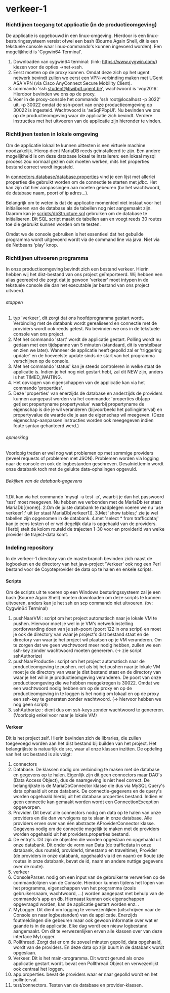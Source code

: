 # verkeer-1
### Richtlijnen toegang tot applicatie (in de productieomgeving)
De applicatie is opgebouwd in een linux-omgeving. Hierdoor is een linux-besturingssysteem vereist ofwel
een bash (Bourne Again Shell, dit is een tekstuele console waar linux-commando's kunnen ingevoerd worden).
Een mogelijkheid is 'Cygwin64 Terminal'.
 1. Downloaden van cygwin64 terminal: (link: https://www.cygwin.com/) kiezen voor de opties ->net->ssh.
 2. Eerst moeten op de proxy kunnen. Omdat deze zich op het ugent netwerk bevindt zullen we eerst een VPN-verbinding maken met UGent ASA VPN (via Cisco AnyConnect Secure Mobility Client).
 3. commando 'ssh student@tiwibp1.ugent.be', wachtwoord is 'vop2016'. Hierdoor bevinden we ons op de proxy.
 4. Voer in de proxy-console het commando 'ssh root@localhost -p 3022' uit. -p 30022 omdat de ssh-poort van onze productieomgeving op 30022 is ingesteld. Wachtwoord is 'aeSqFPbpUl'.
Nu bevinden we ons op de productieomgeving waar de applicatie zich bevindt. Verdere instructies met het uitvoeren van de applicatie zijn hieronder te vinden.

### Richtlijnen testen in lokale omgeving
Om de applicatie lokaal te kunnen uittesten is een virtuele machine noodzakelijk. Hierop dient MariaDB reeds geïnstalleerd te zijn. Een andere mogelijkheid is om deze database lokaal te installeren: een lokaal mysql process zou normaal gezien ook moeten werken, mits het properties bestand correct wordt ingesteld.

In [connectors.database/database.properties](Verkeer/src/connectors/database/database.properties) vind je een lijst met allerlei properties die gebruikt worden om de connectie te starten met *jdbc*. Het kan zijn dat hier aanpassingen aan moeten gebeuren (bv het wachtwoord, de database naam, poort of ip adres...).

Belangrijk om te weten is dat de applicatie momenteel niet instaat voor het initialiseren van de database als de tabellen nog niet aangemaakt zijn. Daarom kan je [scripts/dbStructure.sql](scripts/dbStructure.sql) gebruiken om de database te initialiseren. Dit SQL script maakt de tabellen aan en voegt reeds 30 routes toe die gebruikt kunnen worden om te testen.

Omdat we de console gebruiken is het essentieel dat het gebuilde programma wordt uitgevoerd wordt via de command line via java. Niet via de Netbeans 'play' knop.

### Richtlijnen uitvoeren programma
In onze productieomgeving bevindt zich een bestand verkeer. Hierin hebben wij het dist-bestand van ons project geïmporteerd. Wij hebben een alias gecreeërd die zorgt dat je gewoon 'verkeer' moet intypen in de tekstuele console
die dan het executable jar bestand van ons project uitvoerd.

###### stappen
 1. typ 'verkeer', dit zorgt dat ons hoofdprogramma gestart wordt. Verbinding met de databank wordt gerealiseerd en connectie met de providers wordt ook reeds getest. Nu bevinden we ons in de tekstuele console van ons project.
 2. Met het commando 'start' wordt de applicatie gestart. Polling wordt nu gedaan met een tijdspanne van 5 minuten (standaard, dit is verstelbaar en zien we later). Wanneer de applicatie heeft gepolld zal er 'triggering update:' en de hoeveelste update sinds de start van het programma verschijnen op de console.
 3. Met het commando 'status' kan je steeds controleren in welke staat de applicatie is.
 Indien je het nog niet gestart hebt, zal dit NEW zijn, anders is het TIMED_WAITING.
 4. Het opvragen van eigenschappen van de applicatie kan via het commando 'properties'.
 5. Deze 'properties' van enerzijds de database en anderzijds de providers kunnen aangepast worden via het commando:
'properties db|app get|set propertyname propertyvalue' waarbij propertyname de eigenschap is die je wil veranderen (bijvoorbeeld het pollinginterval) en propertyvalue de waarde die je aan de eigenschap wil meegeven.
(Deze eigenschap-aanpassen instructies worden ook meegegeven indien foute syntax gehanteerd werd.)

###### opmerking
Voorlopig treden er wel nog wat problemen op met sommige providers (teveel requests of problemen met JSON).
Problemen worden via logging naar de console en ook de logbestanden geschreven. 
Desalniettemin wordt onze databank toch met de gelukte data-ophalingen opgevuld.

###### Bekijken van de databank-gegevens 
 1.Dit kan via het commando 'mysql -u test -p', waarbij je dan het passwoord 'test' moet meegeven.
Nu hebben we verbonden met de MariaDb (er staat MariaDb[(none)].
 2.Om de juiste databank te raadplegen voeren we nu 'use verkeer1;' uit (er staat MariaDb[verkeer1]).
 3.Met 'show tables;' zie je wel tabellen zijn opgenomen in de databank.
 4.met 'select * from trafficdata;' kan je eens testen of er wel degelijk data is opgehaald van de providers.
 Hierbij stelt de kolom routeId de trajecten 1-30 voor en providerId van welke provider de traject-data komt.

### Indeling repository 
In de verkeer-1 directory van de masterbranch bevinden zich naast de logboeken en de directory van het java-project 'Verkeer'
ook nog een Perl bestand voor de Coyoteprovider de data op te halen en enkele scripts.

#### Scripts
Om de scripts uit te voeren op een Windows besturingssysteem zal je een bash (Bourne Again Shell) moeten downloaden 
om deze scripts te kunnen uitvoeren, anders kan je het ssh en scp commando niet uitvoeren. (bv: Cygwin64 Terminal)
 1. pushNaarVM : script om het project automatisch naar je lokale VM te pushen.
Hiervoor moet je wel in je VM's netwerkinstelling portforwarding doen van je ssh-poort (poort 122 in ons script) en
moet je ook de directory van waar je project's dist bestand staat en de directory van waar je het project wil 
plaatsen op je VM veranderen.
Om te zorgen dat we geen wachtwoord meer nodig hebben, zullen we een ssh-key zonder wachtwoord moeten genereren. (-> zie script sshAuthorize)
 2. pushNaarProductie : script om het project automatisch naar de productieomgeving te pushen.
net als bij het pushen naar je lokale VM moet je de directory van waar je dist bestand staat en de directory
van waar je het wil in je productieomgeving veranderen.
De poort van onze productieomgeving die we hebben meegekregen is 30022.
Omdat we een wachtwoord nodig hebben om op de proxy en op de productieomgeving in te loggen is het nodig om lokaal en 
op de proxy een ssh-key te generaten zonder wachtwoord. (-> hiervoor hebben we nog geen script) 
 3. sshAuthorize : dient dus om ssh-keys zonder wachtwoord te genereren. (Voorlopig enkel voor naar je lokale VM)

#### Verkeer 
Dit is het project zelf. 
Hierin bevinden zich de libraries, die zullen toegevoegd worden aan het dist bestand bij builden van het project.
Het belangrijkste is natuurlijk de src, waar al onze klassen inzitten.
De opdeling van het src bestand is als volgt:
 1. connectors
  1. Database. De klassen nodig om verbinding te maken met de database en gegevens op te halen.
  Eigenlijk zijn dit geen connectors maar DAO's (Data Access Object), dus de naamgeving is niet heel correct.
  De belangrijkste is de MariaDbConnector klasse die dus via MySQL Query's data ophaald uit onze databank.
  De connectie-gegevens en de query's worden opgehaald hierbij uit het database.properties bestand.
  Indien er geen connectie kan gemaakt worden wordt een ConnectionException opgeworpen.
  2. Provider. Dit bevat alle connectors nodig om data op te halen van onze providers en die dan vervolgens
  op te slaan in onze database.
  Alle providers erven over van één abstracte AProviderConnector klasse.
  Gegevens nodig om de connectie mogelijk te maken met de providers worden opgehaald uit het providers.properties bestand.
  3. De entry's. Dit zijn de objecten die worden opgeslaan en opgehaald uit onze databank.
  Dit onder de vorm van Data (de trafficdata in onze databank, dus routeId, providerId, timestamp en traveltime),
  Provider (de providers in onze databank, opgehaald via id en naam)  en Route (de routes in onze databank, bevat de id, 
  naam en andere nuttige gegevens over de route).
 2. verkeer 
  1. ConsoleParser. nodig om een input van de gebruiker te verwerken op de commandolijnen van de Console.
  Hierdoor kunnen tijdens het lopen van het programma, eigenschappen van het programma 
  (zoals gebruikersnaam, wachtwoord, ...) worden aangepast met behulp van de commando's app en db.
  Hiernaast kunnen ook eigenschappen opgevraagd worden, kan de applicatie gestart worden enz. .
  2. MyLogger. Dit dient om logging te verwezenlijken (uitschrijven naar de Console en naar logbestanden) van de
  applicatie. Enerzijds foutmeldingen die gebeuren maar ook gewoon informatie over wat er gaande is in de applicatie.
  Elke dag wordt een nieuw logbestand aangemaakt. Om dit te verwezenlijken erven alle klassen over 
  van deze interface MyLogger.
  3. Pollthread. Zorgt dat er om de zoveel minuten gepolld, data opgehaald, wordt van de providers. 
  En deze data op zijn buurt in de databank wordt opgeslaan.
  4. Verkeer. Dit is het main-programma. Dit wordt gerund als onze applicatie gestart wordt.
  bevat een Pollthread Object en verwezenlijkt ook centraal het loggen.
  5. app.properties. bevat de providers waar er naar gepolld wordt en het pollinterval.
 3. test/connectors.
 Testen van de database en provider-klassen.
  
  


